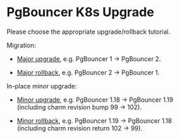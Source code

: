 # PgBouncer K8s Upgrade

Please choose the appropriate upgrade/rollback tutorial.

Migration:

* [Major upgrade](/t/12268), e.g. PgBouncer 1 -> PgBouncer 2.

* [Major rollback](/t/12269), e.g. PgBouncer 2 -> PgBouncer 1.

In-place minor upgrade:

* [Minor upgrade](/t/12270), e.g. PgBouncer 1.18 -> PgBouncer 1.19<br/>
(including charm revision bump 99 -> 102).

* [Minor rollback](/t/12271), e.g. PgBouncer 1.19 -> PgBouncer 1.18<br/>
(including charm revision return 102 -> 99).
